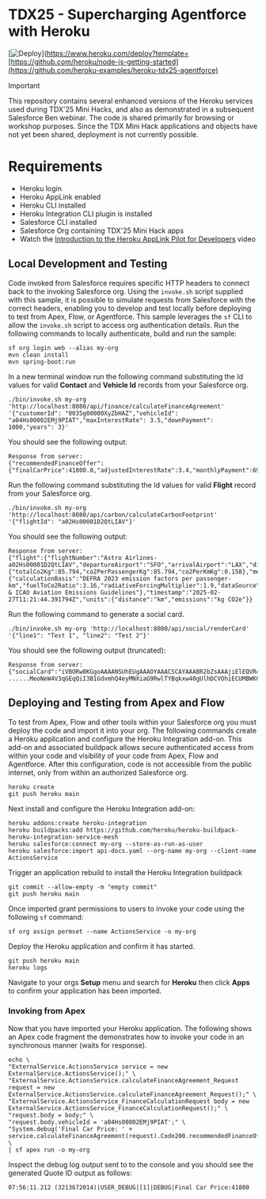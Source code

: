 # TDX25 - Supercharging Agentforce with Heroku

[![Deploy](https://www.herokucdn.com/deploy/button.svg)](https://www.heroku.com/deploy?template=[https://github.com/heroku/node-js-getting-started](https://github.com/heroku-examples/heroku-tdx25-agentforce)

> [!IMPORTANT]
> This repository contains several enhanced versions of the Heroku services used during TDX'25 Mini Hacks, and also as demonstrated in a subsequent Salesforce Ben webinar. The code is shared primarily for browsing or workshop purposes. Since the TDX Mini Hack applications and objects have not yet been shared, deployment is not currently possible.

# Requirements
- Heroku login
- Heroku AppLink enabled
- Heroku CLI installed
- Heroku Integration CLI plugin is installed
- Salesforce CLI installed
- Salesforce Org containing TDX'25 Mini Hack apps
- Watch the [Introduction to the Heroku AppLink Pilot for Developers](https://www.youtube.com/watch?v=T5kOGNuTCLE) video 

## Local Development and Testing

Code invoked from Salesforce requires specific HTTP headers to connect back to the invoking Salesforce org. Using the `invoke.sh` script supplied with this sample, it is possible to simulate requests from Salesforce with the correct headers, enabling you to develop and test locally before deploying to test from Apex, Flow, or Agentforce. This sample leverages the `sf` CLI to allow the `invoke.sh` script to access org authentication details. Run the following commands to locally authenticate, build and run the sample:

```
sf org login web --alias my-org
mvn clean install
mvn spring-boot:run
```

In a new terminal window run the following command substituting the Id values for valid **Contact** and **Vehicle Id** records from your Salesforce org.

```
./bin/invoke.sh my-org 'http://localhost:8080/api/finance/calculateFinanceAgreement' '{"customerId": "0035g00000XyZbHAZ","vehicleId": "a04Hs00002EMj9PIAT","maxInterestRate": 3.5,"downPayment": 1000,"years": 3}'
```

You should see the following output:

```
Response from server:
{"recommendedFinanceOffer":{"finalCarPrice":41800.0,"adjustedInterestRate":3.4,"monthlyPayment":690.5,"loanTermMonths":60,"totalFinancingCost":41430.0}}
```

Run the following command substituting the Id values for valid **Flight** record from your Salesforce org.

```
./bin/invoke.sh my-org 'http://localhost:8080/api/carbon/calculateCarbonFootprint' '{"flightId": "a02Hs00001D2QtLIAV"}'
```

You should see the following output:

```
Response from server:
{"flight":{"flightNumber":"Astro Airlines-a02Hs00001D2QtLIAV","departureAirport":"SFO","arrivalAirport":"LAX","distanceKm":543,"passengerCount":1},"emissions":{"totalCo2Kg":85.794,"co2PerPassengerKg":85.794,"co2PerKmKg":0.158},"methodology":{"calculationBasis":"DEFRA 2023 emission factors per passenger-km","fuelToCo2Ratio":3.16,"radiativeForcingMultiplier":1.9,"dataSource":"DEFRA & ICAO Aviation Emissions Guidelines"},"timestamp":"2025-02-27T11:21:44.391794Z","units":{"distance":"km","emissions":"kg CO2e"}}
```

Run the following command to generate a social card.

```
./bin/invoke.sh my-org 'http://localhost:8080/api/social/renderCard' '{"line1": "Test 1", "line2": "Test 2"}'
```

You should see the following output (truncated):

```
Response from server:
{"socialCard":"iVBORw0KGgoAAAANSUhEUgAAAOYAAACSCAYAAABR2bZsAAAjiElEQVR4Xu2dB5gURRbHvTu95Kmnnp/xFCSjSEZyEAFRQEBAsqDknCQHyQILRzxyXjIIy8ICSxaJSlKJShIUwXORjIC+6//brfm6a3pmuqe7l5nd+n3f+9Cd7prunvp3Vb169eo
......MeoNeW4V3qGEqQiI3B1GdvmhQ4eyMNXiaG9RwlTYBqkxw40gUlhDCVOhiECUMBWKCEQJU6GIQJQwFYoIRAlToYhAlDAVighECVOhiECUMBWKCEQJU6GIQJQwFYoIRAlToYhAlDAVighECVOhiECUMBWKCEQJU6GIQJQwFYoIRAlToYhAlDAVighECVOhiED+DwdSYalU9//OAAAAAElFTkSuQmCC"}
```

## Deploying and Testing from Apex and Flow

To test from Apex, Flow and other tools within your Salesforce org you must deploy the code and import it into your org. The following commands create a Heroku application and configure the Heroku Integration add-on. This add-on and associated buildpack allows secure authenticated access from within your code and visibility of your code from Apex, Flow and Agentforce. After this configuration, code is not accessible from the public internet, only from within an authorized Salesforce org.

```
heroku create
git push heroku main
```

Next install and configure the Heroku Integration add-on:

```
heroku addons:create heroku-integration
heroku buildpacks:add https://github.com/heroku/heroku-buildpack-heroku-integration-service-mesh
heroku salesforce:connect my-org --store-as-run-as-user
heroku salesforce:import api-docs.yaml --org-name my-org --client-name ActionsService
```

Trigger an application rebuild to install the Heroku Integration buildpack

```
git commit --allow-empty -m "empty commit"
git push heroku main
```

Once imported grant permissions to users to invoke your code using the following `sf` command:

```
sf org assign permset --name ActionsService -o my-org
```

Deploy the Heroku application and confirm it has started.

```
git push heroku main
heroku logs
```

Navigate to your orgs **Setup** menu and search for **Heroku** then click **Apps** to confirm your application has been imported.

### Invoking from Apex

Now that you have imported your Heroku application. The following shows an Apex code fragment the demonstrates how to invoke your code in an synchronous manner (waits for response).

```
echo \
"ExternalService.ActionsService service = new ExternalService.ActionsService();" \
"ExternalService.ActionsService.calculateFinanceAgreement_Request request = new ExternalService.ActionsService.calculateFinanceAgreement_Request();" \
"ExternalService.ActionsService_FinanceCalculationRequest body = new ExternalService.ActionsService_FinanceCalculationRequest();" \
"request.body = body;" \
"request.body.vehicleId = 'a04Hs00002EMj9PIAT';" \
"System.debug('Final Car Price: ' + service.calculateFinanceAgreement(request).Code200.recommendedFinanceOffer.finalCarPrice);" \
| sf apex run -o my-org
```

Inspect the debug log output sent to to the console and you should see the generated Quote ID output as follows:

```
07:56:11.212 (3213672014)|USER_DEBUG|[1]|DEBUG|Final Car Price:41800
```
